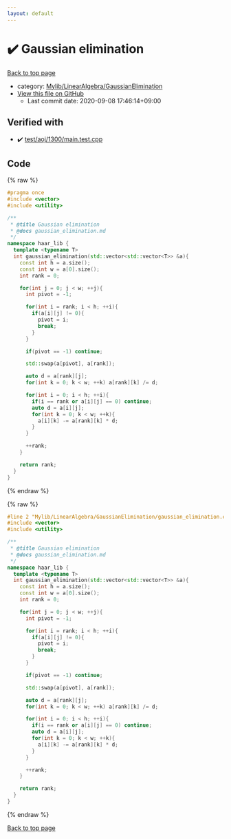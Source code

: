 ```yaml
---
layout: default
---
```


<!-- mathjax config similar to math.stackexchange -->
<script type="text/javascript" async
  src="https://cdnjs.cloudflare.com/ajax/libs/mathjax/2.7.5/MathJax.js?config=TeX-MML-AM_CHTML">
</script>
<script type="text/x-mathjax-config">
  MathJax.Hub.Config({
    TeX: { equationNumbers: { autoNumber: "AMS" }},
    tex2jax: {
      inlineMath: [ ['$','$'] ],
      processEscapes: true
    },
    "HTML-CSS": { matchFontHeight: false },
    displayAlign: "left",
    displayIndent: "2em"
  });
</script>

<script type="text/javascript" src="https://cdnjs.cloudflare.com/ajax/libs/jquery/3.4.1/jquery.min.js"></script>
<script src="https://cdn.jsdelivr.net/npm/jquery-balloon-js@1.1.2/jquery.balloon.min.js" integrity="sha256-ZEYs9VrgAeNuPvs15E39OsyOJaIkXEEt10fzxJ20+2I=" crossorigin="anonymous"></script>
<script type="text/javascript" src="../../../../assets/js/copy-button.js"></script>
<link rel="stylesheet" href="../../../../assets/css/copy-button.css" />


# :heavy_check_mark: Gaussian elimination

<a href="../../../../index.html">Back to top page</a>

* category: <a href="../../../../index.html#4efd5e2a9807175bf43e4c1857b5bc52">Mylib/LinearAlgebra/GaussianElimination</a>
* <a href="{{ site.github.repository_url }}/blob/master/Mylib/LinearAlgebra/GaussianElimination/gaussian_elimination.cpp">View this file on GitHub</a>
    - Last commit date: 2020-09-08 17:46:14+09:00




## Verified with

* :heavy_check_mark: <a href="../../../../verify/test/aoj/1300/main.test.cpp.html">test/aoj/1300/main.test.cpp</a>


## Code

<a id="unbundled"></a>
{% raw %}
```cpp
#pragma once
#include <vector>
#include <utility>

/**
 * @title Gaussian elimination
 * @docs gaussian_elimination.md
 */
namespace haar_lib {
  template <typename T>
  int gaussian_elimination(std::vector<std::vector<T>> &a){
    const int h = a.size();
    const int w = a[0].size();
    int rank = 0;

    for(int j = 0; j < w; ++j){
      int pivot = -1;

      for(int i = rank; i < h; ++i){
        if(a[i][j] != 0){
          pivot = i;
          break;
        }
      }

      if(pivot == -1) continue;

      std::swap(a[pivot], a[rank]);

      auto d = a[rank][j];
      for(int k = 0; k < w; ++k) a[rank][k] /= d;

      for(int i = 0; i < h; ++i){
        if(i == rank or a[i][j] == 0) continue;
        auto d = a[i][j];
        for(int k = 0; k < w; ++k){
          a[i][k] -= a[rank][k] * d;
        }
      }

      ++rank;
    }

    return rank;
  }
}

```
{% endraw %}

<a id="bundled"></a>
{% raw %}
```cpp
#line 2 "Mylib/LinearAlgebra/GaussianElimination/gaussian_elimination.cpp"
#include <vector>
#include <utility>

/**
 * @title Gaussian elimination
 * @docs gaussian_elimination.md
 */
namespace haar_lib {
  template <typename T>
  int gaussian_elimination(std::vector<std::vector<T>> &a){
    const int h = a.size();
    const int w = a[0].size();
    int rank = 0;

    for(int j = 0; j < w; ++j){
      int pivot = -1;

      for(int i = rank; i < h; ++i){
        if(a[i][j] != 0){
          pivot = i;
          break;
        }
      }

      if(pivot == -1) continue;

      std::swap(a[pivot], a[rank]);

      auto d = a[rank][j];
      for(int k = 0; k < w; ++k) a[rank][k] /= d;

      for(int i = 0; i < h; ++i){
        if(i == rank or a[i][j] == 0) continue;
        auto d = a[i][j];
        for(int k = 0; k < w; ++k){
          a[i][k] -= a[rank][k] * d;
        }
      }

      ++rank;
    }

    return rank;
  }
}

```
{% endraw %}

<a href="../../../../index.html">Back to top page</a>

